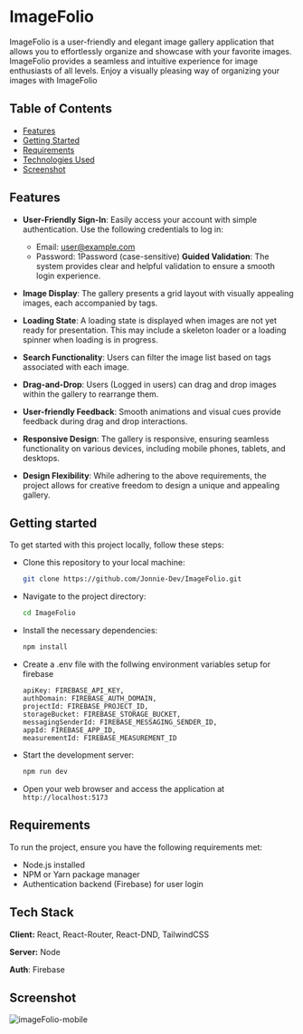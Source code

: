 # ImageFolio

ImageFolio is a user-friendly and elegant image gallery application that allows you to effortlessly organize and showcase with your favorite images. 
ImageFolio provides a seamless and intuitive experience for image enthusiasts of all levels. Enjoy a visually pleasing way of organizing your images with ImageFolio

## Table of Contents
- [Features](#features)
- [Getting Started](#getting-started)
- [Requirements](#requirements)
- [Technologies Used](#tech-stack)
- [Screenshot](#screenshot)

## Features

- **User-Friendly Sign-In**: Easily access your account with simple authentication. Use the following credentials to log in:
    - Email: <user@example.com>
    - Password: 1Password (case-sensitive)
     **Guided Validation**: The system provides clear and helpful validation to ensure a smooth login experience.

- **Image Display**: The gallery presents a grid layout with visually appealing images, each accompanied by tags.

- **Loading State**: A loading state is displayed when images are not yet ready for presentation. This may include a skeleton loader or a loading spinner when loading is in progress.

- **Search Functionality**: Users can filter the image list based on tags associated with each image.

- **Drag-and-Drop**: Users (Logged in users) can drag and drop images within the gallery to rearrange them.

- **User-friendly Feedback**: Smooth animations and visual cues provide feedback during drag and drop interactions.

- **Responsive Design**: The gallery is responsive, ensuring seamless functionality on various devices, including mobile phones, tablets, and desktops.

- **Design Flexibility**: While adhering to the above requirements, the project allows for creative freedom to design a unique and appealing gallery.

## Getting started

To get started with this project locally, follow these steps:

- Clone this repository to your local machine:
   ```bash
   git clone https://github.com/Jonnie-Dev/ImageFolio.git

- Navigate to the project directory:
    ```bash 
    cd ImageFolio

- Install the necessary dependencies:
    ```bash 
    npm install

- Create a .env file with the follwing environment variables setup for firebase
    ```
    apiKey: FIREBASE_API_KEY,
    authDomain: FIREBASE_AUTH_DOMAIN,
    projectId: FIREBASE_PROJECT_ID,
    storageBucket: FIREBASE_STORAGE_BUCKET,
    messagingSenderId: FIREBASE_MESSAGING_SENDER_ID,
    appId: FIREBASE_APP_ID,
    measurementId: FIREBASE_MEASUREMENT_ID
    ```

- Start the development server: 
    ```bash
    npm run dev

- Open your web browser and access the application at ```http://localhost:5173```
  
## Requirements

To run the project, ensure you have the following requirements met:

- Node.js installed
- NPM or Yarn package manager
- Authentication backend (Firebase) for user login

## Tech Stack

**Client:** React, React-Router, React-DND, TailwindCSS

**Server:** Node

**Auth**: Firebase


## Screenshot
![imageFolio-mobile](https://github.com/Jonnie-Dev/imageFolio/assets/73708569/839682bd-a40a-4808-9d6a-4be1253a9bcd)



